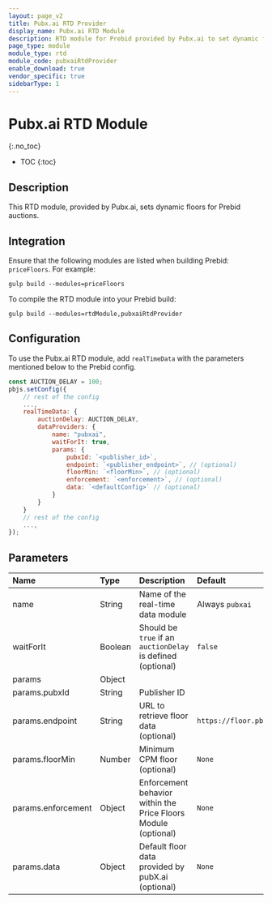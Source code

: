 ```yaml
---
layout: page_v2
title: Pubx.ai RTD Provider
display_name: Pubx.ai RTD Module
description: RTD module for Prebid provided by Pubx.ai to set dynamic floors
page_type: module
module_type: rtd
module_code: pubxaiRtdProvider
enable_download: true
vendor_specific: true
sidebarType: 1
---
```


# Pubx.ai RTD Module

{:.no_toc}

* TOC
{:toc}

## Description

This RTD module, provided by Pubx.ai, sets dynamic floors for Prebid auctions.

## Integration

Ensure that the following modules are listed when building Prebid: `priceFloors`.
For example:

```shell
gulp build --modules=priceFloors
```

To compile the RTD module into your Prebid build:

```shell
gulp build --modules=rtdModule,pubxaiRtdProvider
```

## Configuration

To use the Pubx.ai RTD module, add `realTimeData` with the parameters mentioned below to the Prebid config.

```js
const AUCTION_DELAY = 100;
pbjs.setConfig({
    // rest of the config
    ...,
    realTimeData: {
        auctionDelay: AUCTION_DELAY,
        dataProviders: {
            name: "pubxai",
            waitForIt: true,
            params: {
                pubxId: `<publisher_id>`,
                endpoint: `<publisher_endpoint>`, // (optional)
                floorMin: `<floorMin>`, // (optional)
                enforcement: `<enforcement>`, // (optional)
                data: `<defaultConfig>` // (optional)
            }
        }
    }
    // rest of the config
    ...,
});
```

## Parameters

| Name               | Type    | Description                                                    | Default                    |
| :----------------- | :------ | :------------------------------------------------------------- | :------------------------- |
| name               | String  | Name of the real-time data module                              | Always `pubxai`            |
| waitForIt          | Boolean | Should be `true` if an `auctionDelay` is defined (optional)    | `false`                    |
| params             | Object  |                                                                |                            |
| params.pubxId      | String  | Publisher ID                                                   |                            |
| params.endpoint    | String  | URL to retrieve floor data (optional)                          | `https://floor.pbxai.com/` |
| params.floorMin    | Number  | Minimum CPM floor (optional)                                   | `None`                     |
| params.enforcement | Object  | Enforcement behavior within the Price Floors Module (optional) | `None`                     |
| params.data        | Object  | Default floor data provided by pubX.ai (optional)              | `None`                     |
